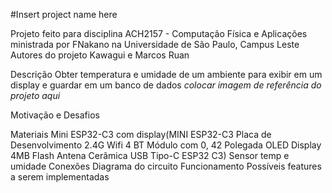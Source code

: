 #Insert project name here

Projeto feito para disciplina ACH2157 - Computação Física e Aplicações ministrada por FNakano na Universidade de São Paulo, Campus Leste
Autores do projeto Kawagui e Marcos Ruan

Descrição
  Obter temperatura e umidade de um ambiente para exibir em um display e guardar em um banco de dados *colocar imagem de referência do projeto aqui*

Motivação e Desafios

Materiais
  Mini ESP32-C3 com display(MINI ESP32-C3 Placa de Desenvolvimento 2.4G Wifi 4 BT Módulo com 0, 42 Polegada OLED Display 4MB Flash Antena Cerâmica USB Tipo-C ESP32 C3)
  Sensor temp e umidade 
Conexões
Diagrama do circuito
Funcionamento
Possíveis features a serem implementadas
